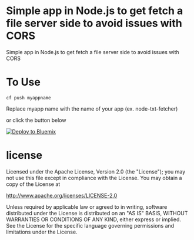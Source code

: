 Simple app in Node.js to get fetch a file server side to avoid issues with CORS
================================================================================

Simple app in Node.js to get fetch a file server side to avoid issues with CORS



To Use
================================================================================

```
cf push myappname
```

Replace myapp name with the name of your app (ex. node-txt-fetcher)

or click the button below

[![Deploy to Bluemix](https://bluemix.net/deploy/button.png)](https://github.com/jsloyer/node-fetch-txt-file.git)



license
================================================================================

Licensed under the Apache License, Version 2.0 (the "License");
you may not use this file except in compliance with the License.
You may obtain a copy of the License at

<http://www.apache.org/licenses/LICENSE-2.0>

Unless required by applicable law or agreed to in writing, software
distributed under the License is distributed on an "AS IS" BASIS,
WITHOUT WARRANTIES OR CONDITIONS OF ANY KIND, either express or implied.
See the License for the specific language governing permissions and
limitations under the License.

